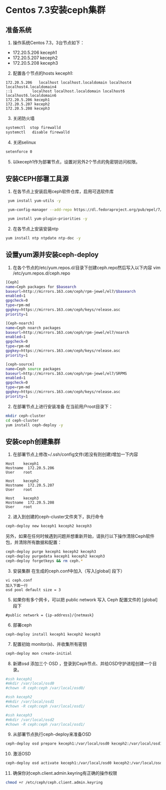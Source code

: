 # Centos 7.3安装ceph集群
## 准备系统
1. 操作系统Centos 7.3，3台节点如下：
* 172.20.5.206  keceph1
* 172.20.5.207  keceph2
* 172.20.5.208  keceph3
2. 配置各个节点的hosts
keceph1:
```
172.20.5.206   localhost localhost.localdomain localhost4 localhost4.localdomain4
::1         localhost localhost.localdomain localhost6 localhost6.localdomain6
172.20.5.206 keceph1
172.20.5.207 keceph2
172.20.5.208 keceph3
```
3. 关闭防火墙
```sh
systemctl  stop firewalld
systemctl   disable firewalld
```
4. 关闭selinux
```sh
setenforce 0
```
5. 以keceph1作为部署节点，设置对另外2个节点的免密钥访问权限。

## 安装CEPH部署工具源
1. 在各节点上安装启用ceph软件仓库，启用可选软件库
```sh
 yum install yum-utils -y 

 yum-config-manager --add-repo https://dl.fedoraproject.org/pub/epel/7/x86_64/ && yum install --nogpgcheck -y epel-release && rpm --import /etc/pki/rpm-gpg/RPM-GPG-KEY-EPEL-7 && rm -fr /etc/yum.repos.d/dl.fedoraproject.org*

 yum install yum-plugin-priorities -y

```
2. 在各节点上安装安装ntp
```sh
yum install ntp ntpdate ntp-doc -y

```

## 设置yum源并安装ceph-deploy
1. 在各个节点的/etc/yum.repos.d/目录下创建ceph.repo然后写入以下内容
vim /etc/yum.repos.d/ceph.repo
```sh
[Ceph]
name=Ceph packages for $basearch
baseurl=http://mirrors.163.com/ceph/rpm-jewel/el7/$basearch
enabled=1
gpgcheck=0
type=rpm-md
gpgkey=https://mirrors.163.com/ceph/keys/release.asc
priority=1

[Ceph-noarch]
name=Ceph noarch packages
baseurl=http://mirrors.163.com/ceph/rpm-jewel/el7/noarch
enabled=1
gpgcheck=0
type=rpm-md
gpgkey=https://mirrors.163.com/ceph/keys/release.asc
priority=1

[ceph-source]
name=Ceph source packages
baseurl=http://mirrors.163.com/ceph/rpm-jewel/el7/SRPMS
enabled=1
gpgcheck=0
type=rpm-md
gpgkey=https://mirrors.163.com/ceph/keys/release.asc
priority=1
```

2. 在部署节点上进行安装准备
在当前用户root目录下：
```sh
mkdir ceph-cluster
cd ceph-cluster
yum install ceph-deploy -y
```
## 安装ceph创建集群
1. 在部署节点上修改~/.ssh/config文件(若没有则创建)增加一下内容
```
Host    keceph1
Hostname  172.20.5.206
User    root

Host    keceph2
Hostname  172.20.5.207
User    root

Host    keceph3
Hostname  172.20.5.208
User    root
```
2. 进入到创建的ceph-cluster文件夹下，执行命令
```sh
ceph-deploy new keceph1 keceph2 keceph3
```
另外，如果在任何时候遇到问题并想重新开始，请执行以下操作清除Ceph软件包，并清除所有数据和配置：
```sh
ceph-deploy purge keceph1 keceph2 keceph3
ceph-deploy purgedata keceph1 keceph2 keceph3
ceph-deploy forgetkeys && rm ceph.*
```

3. 安装集群
在生成的ceph.conf中加入（写入[global] 段下）
```
vi ceph.conf
加入下面一行
osd pool default size = 3
```

5. 如果你有多个网卡，可以把 public network 写入 Ceph 配置文件的 [global] 段下
```
#public network = {ip-address}/{netmask}
```

6. 部署ceph
```
ceph-deploy install keceph1 keceph2 keceph3
```

7. 配置初始 monitor(s)、并收集所有密钥
```sh
ceph-deploy mon create-initial
```

8. 新建osd
添加三个 OSD ，登录到Ceph节点、并给OSD守护进程创建一个目录。
``` sh
#ssh keceph1
#mkdir /var/local/osd0
#chown -R ceph:ceph /var/local/osd0/

#ssh keceph2
#mkdir /var/local/osd1
#chown -R ceph:ceph /var/local/osd1/

#ssh keceph3
#mkdir /var/local/osd2
#chown -R ceph:ceph /var/local/osd1/
```
9. 从部署节点执行ceph-deploy来准备OSD
```sh
ceph-deploy osd prepare keceph1:/var/local/osd0 keceph2:/var/local/osd1 keceph3:/var/local/osd2
```
10. 激活OSD
```sh
ceph-deploy osd activate keceph1:/var/local/osd0 keceph2:/var/local/osd1 keceph3:/var/local/osd2
```
11. 确保你对ceph.client.admin.keyring有正确的操作权限
```sh
chmod +r /etc/ceph/ceph.client.admin.keyring
```





